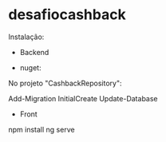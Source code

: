 # desafiocashback

Instalação:

- Backend

- nuget:

No projeto "CashbackRepository":

Add-Migration InitialCreate
Update-Database

- Front

npm install
ng serve
